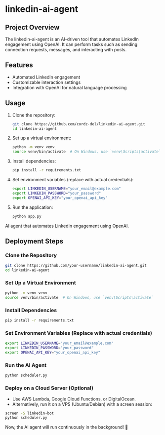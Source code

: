 # linkedin-ai-agent

## Project Overview

The linkedin-ai-agent is an AI-driven tool that automates LinkedIn engagement using OpenAI. It can perform tasks such as sending connection requests, messages, and interacting with posts.

## Features

- Automated LinkedIn engagement
- Customizable interaction settings
- Integration with OpenAI for natural language processing

## Usage

1. Clone the repository:
   ```bash
   git clone https://github.com/cordz-del/linkedin-ai-agent.git
   cd linkedin-ai-agent
   ```
2. Set up a virtual environment:
   ```bash
   python -m venv venv
   source venv/bin/activate  # On Windows, use `venv\Scripts\activate`
   ```
3. Install dependencies:
   ```bash
   pip install -r requirements.txt
   ```
4. Set environment variables (replace with actual credentials):
   ```bash
   export LINKEDIN_USERNAME="your_email@example.com"
   export LINKEDIN_PASSWORD="your_password"
   export OPENAI_API_KEY="your_openai_api_key"
   ```
5. Run the application:
   ```bash
   python app.py
   ```
AI agent that automates LinkedIn engagement using OpenAI.
## Deployment Steps

### Clone the Repository
```bash
git clone https://github.com/your-username/linkedin-ai-agent.git
cd linkedin-ai-agent
```

### Set Up a Virtual Environment
```bash
python -m venv venv
source venv/bin/activate  # On Windows, use `venv\Scripts\activate`
```

### Install Dependencies
```bash
pip install -r requirements.txt
```

### Set Environment Variables (Replace with actual credentials)
```bash
export LINKEDIN_USERNAME="your_email@example.com"
export LINKEDIN_PASSWORD="your_password"
export OPENAI_API_KEY="your_openai_api_key"
```

### Run the AI Agent
```bash
python scheduler.py
```

### Deploy on a Cloud Server (Optional)
- Use AWS Lambda, Google Cloud Functions, or DigitalOcean.
- Alternatively, run it on a VPS (Ubuntu/Debian) with a screen session:
```bash
screen -S linkedin-bot
python scheduler.py
```

Now, the AI agent will run continuously in the background! 🚀

